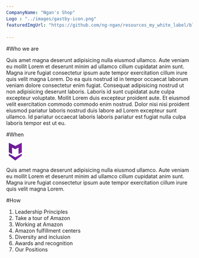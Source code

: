 ```yaml
---
CompanyName: "Ngan's Shop"
Logo : "../images/gastby-icon.png"
featuredImgUrl: "https://github.com/ng-ngan/resources_my_white_label/blob/master/logo%20(1).png"

---
```

#Who we are

Quis amet magna deserunt adipisicing nulla eiusmod ullamco. Aute veniam eu mollit Lorem et deserunt minim ad ullamco cillum cupidatat anim sunt. Magna irure fugiat consectetur ipsum aute tempor exercitation cillum irure quis velit magna Lorem.
Do ea quis nostrud id in tempor occaecat laborum veniam dolore consectetur enim fugiat. Consequat adipisicing nostrud ut non adipisicing deserunt laboris. Laboris id sunt cupidatat aute culpa excepteur voluptate. Mollit Lorem duis excepteur proident aute. Et eiusmod velit exercitation commodo commodo enim nostrud. Dolor nisi nisi proident eiusmod pariatur laboris nostrud duis labore ad Lorem excepteur sunt ullamco. Id pariatur occaecat laboris laboris pariatur est fugiat nulla culpa laboris tempor est ut eu.




#When

![alt text](https://github.com/adam-p/markdown-here/raw/master/src/common/images/icon48.png "Logo Title Text 1")

Quis amet magna deserunt adipisicing nulla eiusmod ullamco. Aute veniam eu mollit Lorem et deserunt minim ad ullamco cillum cupidatat anim sunt. Magna irure fugiat consectetur ipsum aute tempor exercitation cillum irure quis velit magna Lorem.

#How
1. Leadership Principles
2. Take a tour of Amazon
3. Working at Amazon
4. Amazon fulfillment centers
5. Diversity and inclusion
6. Awards and recognition
7. Our Positions



